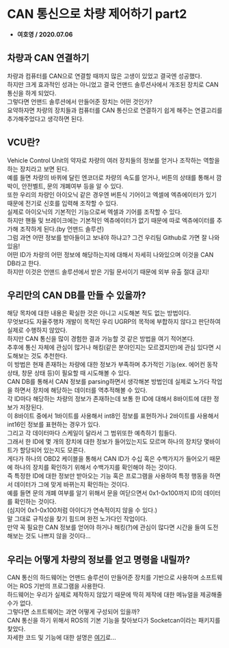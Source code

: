 # CAN 통신으로 차량 제어하기 part2
* __여호영 / 2020.07.06__

## 차량과 CAN 연결하기
차량과 컴퓨터를 CAN으로 연결할 때까지 많은 고생이 있었고 결국엔 성공했다.    
하지만 크게 효과적인 성과는 아니었고 결국 언맨드 솔루션사에서 개조된 장치로 CAN 통신을 하게 되었다.    
그렇다면 언맨드 솔루션에서 만들어준 장치는 어떤 것인가?    
요약하자면 차량의 장치들과 컴퓨터를 CAN 통신으로 연결하기 쉽게 해주는 연결고리를 추가해주었다고 생각하면 된다.    

## VCU란?
Vehicle Control Unit의 약자로 차량의 여러 장치들의 정보를 얻거나 조작하는 역할을 하는 장치라고 보면 된다.    
예를 들면 차량의 바퀴에 달린 엔코더로 차량의 속도를 얻거나, 버튼의 상태를 통해서 깜박이, 안전벨트, 문의 개폐여부 등을 알 수 있다.    
또한 우리의 차량인 아이오닉 같은 경우엔 버튼식 기어이고 엑셀에 엑츄에이터가 있기 때문에 전기로 신호를 입력해 조작할 수 있다.    
실제로 아이오닉의 기본적인 기능으로써 엑셀과 기어를 조작할 수 있다.    
하지만 핸들 및 브레이크에는 기본적인 엑츄에이터가 없기 때문에 따로 엑츄에이터를 추가해 조작하게 된다.(by 언맨드 솔루션)    
그럼 과연 어떤 정보를 받아들이고 보내야 하냐고? 그건 우리팀 Github로 가면 잘 나와 있음!    
어떤 ID가 차량의 어떤 정보에 해당하는지에 대해서 자세히 나와있으며 이것을 CAN DB라고 한다.    
하지만 이것은 언맨드 솔루션에서 받은 기밀 문서이기 때문에 외부 유출 절대 금지!    

## 우리만의 CAN DB를 만들 수 있을까?
해당 목차에 대한 내용은 확실한 것은 아니고 시도해본 적도 없는 방법이다.     
무엇보다도 자율주행차 개발이 목적인 우리 UGRP의 목적에 부합하지 않다고 판단하여 실제로 수행하지 않았다.    
하지만 CAN 통신을 많이 경험한 결과 가능할 것 같은 방법을 여기 적어본다.    
추후에 통신 자체에 관심이 많거나 해킹(같은 분야인지는 모르겠지만)에 관심 있다면 시도해보는 것도 추천한다.    
이 방법은 현재 존재하는 차량에 대한 정보가 부족하며 추가적인 기능(ex. 에어컨 동작 상태, 창문 상태 등)이 필요할 때 시도해볼 수 있다.    
CAN DB를 통해서 CAN 정보를 parsing하면서 생각해본 방법인데 실제로 노가다 작업을 하면서 장치에 해당하는 데이터를 역추적해볼 수 있다.    
각 ID마다 해당하는 차량의 정보가 존재하는데 보통 한 ID에 대해서 8바이트에 대한 정보가 저장된다.    
이 8바이트 중에서 1바이트를 사용해서 int8인 정보를 표현하거나 2바이트를 사용해서 int16인 정보를 표현하는 경우가 있다.    
그리고 각 데이터마다 스케일이 달라서 그 범위또한 예측하기 힘들다.   
그래서 한 ID에 몇 개의 장치에 대한 정보가 들어있는지도 모르며 하나의 장치당 몇바이트가 할당되어 있는지도 모른다.    
게다가 하나의 OBD2 케이블을 통해서 CAN ID가 수십 혹은 수백가지가 들어오기 때문에 하나의 장치를 확인하기 위해서 수백가지를 확인해야 하는 것이다.    
즉 특정한 ID에 대한 정보만 받아오는 기능 혹은 프로그램을 사용하여 특정 행동을 하면서 데이터가 그에 맞게 바뀌는지 확인하는 것이다.    
예를 들면 문의 개폐 여부를 알기 위해서 문을 여닫으면서 0x1-0x100까지 ID의 데이터를 확인하는 것이다.    
(심지어 0x1-0x100처럼 아이디가 연속적이지 않을 수 있다.)    
말 그대로 규칙성을 찾기 힘드며 완전 노가다인 작업이다.    
만약 꼭 필요한 CAN 정보를 얻어야 하거나 해킹(?)에 관심이 많다면 시간을 들여 도전해보는 것도 나쁘지 않을 것이다...    

## 우리는 어떻게 차량의 정보를 얻고 명령을 내릴까?
CAN 통신의 하드웨어는 언맨드 솔루션이 만들어준 장치를 기반으로 사용하며 소프트웨어는 ROS 기반의 프로그램을 사용한다.     
하드웨어는 우리가 실제로 제작하지 않았기 때문에 딱히 제작에 대한 메뉴얼을 제공해줄 수가 없다.    
그렇다면 소프트웨어는 과연 어떻게 구성되어 있을까?    
CAN 통신을 하기 위해서 ROS의 기본 기능을 찾아보다가 Socketcan이라는 패키지를 찾았다.    
자세한 코드 및 기능에 대한 설명은 [여기](http://wiki.ros.org/socketcan_interface)로...
